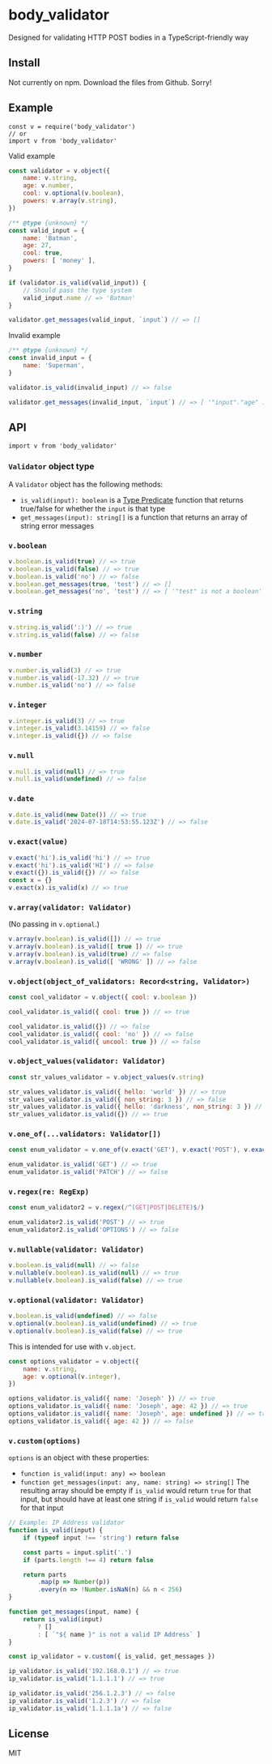 # body_validator

Designed for validating HTTP POST bodies in a TypeScript-friendly way

## Install

Not currently on npm.  Download the files from Github.  Sorry!

## Example

<!--js
import v from './dist/bodyvalidator.mjs'
-->

```node
const v = require('body_validator')
// or
import v from 'body_validator'
```

Valid example
```js
const validator = v.object({
	name: v.string,
	age: v.number,
	cool: v.optional(v.boolean),
	powers: v.array(v.string),
})

/** @type {unknown} */
const valid_input = {
	name: 'Batman',
	age: 27,
	cool: true,
	powers: [ 'money' ],
}

if (validator.is_valid(valid_input)) {
	// Should pass the type system
	valid_input.name // => 'Batman'
}

validator.get_messages(valid_input, `input`) // => []
```

Invalid example
```js
/** @type {unknown} */
const invalid_input = {
	name: 'Superman',
}

validator.is_valid(invalid_input) // => false

validator.get_messages(invalid_input, `input`) // => [ '"input"."age" is not a number', '"input"."powers" is not an array' ]
```

## API

```node
import v from 'body_validator'
```

### `Validator` object type

A `Validator` object has the following methods:

- `is_valid(input): boolean` is a [Type Predicate](https://www.typescriptlang.org/docs/handbook/2/narrowing.html#using-type-predicates) function that returns true/false for whether the `input` is that type
- `get_messages(input): string[]` is a function that returns an array of string error messages



### `v.boolean`

```js
v.boolean.is_valid(true) // => true
v.boolean.is_valid(false) // => true
v.boolean.is_valid('no') // => false
v.boolean.get_messages(true, 'test') // => []
v.boolean.get_messages('no', 'test') // => [ '"test" is not a boolean' ]
```


### `v.string`

```js
v.string.is_valid(':)') // => true
v.string.is_valid(false) // => false
```


### `v.number`

```js
v.number.is_valid(3) // => true
v.number.is_valid(-17.32) // => true
v.number.is_valid('no') // => false
```


### `v.integer`

```js
v.integer.is_valid(3) // => true
v.integer.is_valid(3.14159) // => false
v.integer.is_valid({}) // => false
```


### `v.null`

```js
v.null.is_valid(null) // => true
v.null.is_valid(undefined) // => false
```


### `v.date`

```js
v.date.is_valid(new Date()) // => true
v.date.is_valid('2024-07-18T14:53:55.123Z') // => false
```


### `v.exact(value)`

```js
v.exact('hi').is_valid('hi') // => true
v.exact('hi').is_valid('HI') // => false
v.exact({}).is_valid({}) // => false
const x = {}
v.exact(x).is_valid(x) // => true
```


### `v.array(validator: Validator)`

(No passing in `v.optional`.)

```js
v.array(v.boolean).is_valid([]) // => true
v.array(v.boolean).is_valid([ true ]) // => true
v.array(v.boolean).is_valid(true) // => false
v.array(v.boolean).is_valid([ 'WRONG' ]) // => false
```


### `v.object(object_of_validators: Record<string, Validator>)`

```js
const cool_validator = v.object({ cool: v.boolean })

cool_validator.is_valid({ cool: true }) // => true

cool_validator.is_valid({}) // => false
cool_validator.is_valid({ cool: 'no' }) // => false
cool_validator.is_valid({ uncool: true }) // => false
```


### `v.object_values(validator: Validator)`

```js
const str_values_validator = v.object_values(v.string)

str_values_validator.is_valid({ hello: 'world' }) // => true
str_values_validator.is_valid({ non_string: 3 }) // => false
str_values_validator.is_valid({ hello: 'darkness', non_string: 3 }) // => false
str_values_validator.is_valid({}) // => true
```


### `v.one_of(...validators: Validator[])`

```js
const enum_validator = v.one_of(v.exact('GET'), v.exact('POST'), v.exact('DELETE'))

enum_validator.is_valid('GET') // => true
enum_validator.is_valid('PATCH') // => false
```


### `v.regex(re: RegExp)`

```js
const enum_validator2 = v.regex(/^(GET|POST|DELETE)$/)

enum_validator2.is_valid('POST') // => true
enum_validator2.is_valid('OPTIONS') // => false
```


### `v.nullable(validator: Validator)`

```js
v.boolean.is_valid(null) // => false
v.nullable(v.boolean).is_valid(null) // => true
v.nullable(v.boolean).is_valid(false) // => true
```


### `v.optional(validator: Validator)`

```js
v.boolean.is_valid(undefined) // => false
v.optional(v.boolean).is_valid(undefined) // => true
v.optional(v.boolean).is_valid(false) // => true
```

This is intended for use with `v.object`.
```js
const options_validator = v.object({
	name: v.string,
	age: v.optional(v.integer),
})

options_validator.is_valid({ name: 'Joseph' }) // => true
options_validator.is_valid({ name: 'Joseph', age: 42 }) // => true
options_validator.is_valid({ name: 'Joseph', age: undefined }) // => true
options_validator.is_valid({ age: 42 }) // => false
```


### `v.custom(options)`

`options` is an object with these properties:

- `function is_valid(input: any) => boolean`
- `function get_messages(input: any, name: string) => string[]` The resulting array should be empty if `is_valid` would return `true` for that input, but should have at least one string if `is_valid` would return `false` for that input

```js
// Example: IP Address validator
function is_valid(input) {
	if (typeof input !== 'string') return false

	const parts = input.split('.')
	if (parts.length !== 4) return false

	return parts
		.map(p => Number(p))
		.every(n => !Number.isNaN(n) && n < 256)
}

function get_messages(input, name) {
	return is_valid(input)
		? []
		: [ `"${ name }" is not a valid IP Address` ]
}

const ip_validator = v.custom({ is_valid, get_messages })

ip_validator.is_valid('192.168.0.1') // => true
ip_validator.is_valid('1.1.1.1') // => true

ip_validator.is_valid('256.1.2.3') // => false
ip_validator.is_valid('1.2.3') // => false
ip_validator.is_valid('1.1.1.1a') // => false
```


## License

MIT
